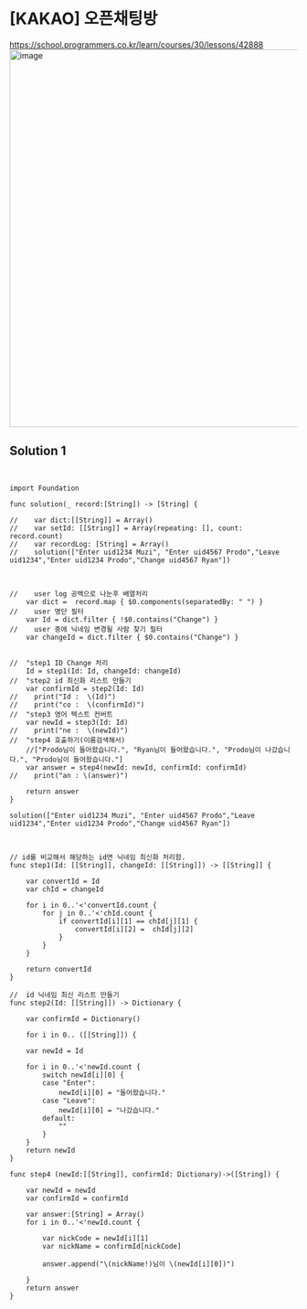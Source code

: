 ## 


# [KAKAO] 오픈채팅방

https://school.programmers.co.kr/learn/courses/30/lessons/42888
<img width="661" alt="image" src="https://user-images.githubusercontent.com/29904301/188076146-75de019e-a61e-4f7a-a2d4-18f683cba57a.png">

## Solution 1

<pre>
<code>

import Foundation

func solution(_ record:[String]) -> [String] {
    
//    var dict:[[String]] = Array()
//    var setId: [[String]] = Array(repeating: [], count: record.count)
//    var recordLog: [String] = Array()
//    solution(["Enter uid1234 Muzi", "Enter uid4567 Prodo","Leave uid1234","Enter uid1234 Prodo","Change uid4567 Ryan"])
    
    
    
//    user log 공백으로 나눈후 배열처리
    var dict =  record.map { $0.components(separatedBy: " ") }
//    user 명단 필터
    var Id = dict.filter { !$0.contains("Change") }
//    user 중에 닉네임 변경될 사람 찾기 필터
    var changeId = dict.filter { $0.contains("Change") }

    
//  "step1 ID Change 처리
    Id = step1(Id: Id, changeId: changeId)
//  "step2 id 최신화 리스트 만들기
    var confirmId = step2(Id: Id)
//    print("Id :  \(Id)")
//    print("co :  \(confirmId)")
//  "step3 영어 텍스트 컨버트
    var newId = step3(Id: Id)
//    print("ne :  \(newId)")
//  "step4 호출하기(이름검색해서)
    //["Prodo님이 들어왔습니다.", "Ryan님이 들어왔습니다.", "Prodo님이 나갔습니다.", "Prodo님이 들어왔습니다."]
    var answer = step4(newId: newId, confirmId: confirmId)
//    print("an : \(answer)")
    
    return answer
}

solution(["Enter uid1234 Muzi", "Enter uid4567 Prodo","Leave uid1234","Enter uid1234 Prodo","Change uid4567 Ryan"])



// id를 비교해서 해당하는 id면 닉네임 최신화 처리함.
func step1(Id: [[String]], changeId: [[String]]) -> [[String]] {

    var convertId = Id
    var chId = changeId
    
    for i in 0..'<'convertId.count {
        for j in 0..'<'chId.count {
            if convertId[i][1] == chId[j][1] {
                convertId[i][2] =  chId[j][2]
            }
        }
    }
    
    return convertId
}

//  id 닉네임 최신 리스트 만들기
func step2(Id: [[String]]) -> Dictionary<String, String> {
    
    var confirmId = Dictionary<String, String>()
    
    for i in 0..<Id.count {
        
        for j in 0..<Id[i].count {
            if Id[i].count == 3 {
                confirmId.updateValue(Id[i][2], forKey: Id[i][1])
            }
        }
    }
    return confirmId
}

// 텍스트 변경
func step3(Id:[[String]]) -> ([[String]]) {
    
    var newId = Id
    
    for i in 0..'<'newId.count {
        switch newId[i][0] {
        case "Enter":
            newId[i][0] = "들어왔습니다."
        case "Leave":
            newId[i][0] = "나갔습니다."
        default:
            ""
        }
    }
    return newId
}

func step4 (newId:[[String]], confirmId: Dictionary<String, String>)->([String]) {
    
    var newId = newId
    var confirmId = confirmId
    
    var answer:[String] = Array()
    for i in 0..'<'newId.count {
            
        var nickCode = newId[i][1]
        var nickName = confirmId[nickCode]
            
        answer.append("\(nickName!)님이 \(newId[i][0])")

    }
    return answer
}
</code>
</pre>
